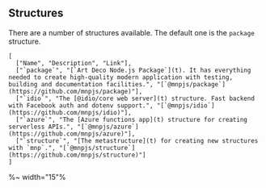 ## Structures

There are a number of structures available. The default one is the `package` structure.

```table
[
  ["Name", "Description", "Link"],
  ["`package`", "[`Art Deco Node.js Package`](t). It has everything needed to create high-quality modern application with testing, building and documentation facilities.", "[`@mnpjs/package`](https://github.com/mnpjs/package)"],
  ["`idio`", "The [@idio/core web server](t) structure. Fast backend with Facebook auth and dotenv support.", "[`@mnpjs/idio`](https://github.com/mnpjs/idio)"],
  ["`azure`", "The [Azure functions app](t) structure for creating serverless APIs.", "[`@mnpjs/azure`](https://github.com/mnpjs/azure)"],
  ["`structure`", "[The metastructure](t) for creating new structures with `mnp`.", "[`@mnpjs/structure`](https://github.com/mnpjs/structure)"]
]
```

%~ width="15"%
